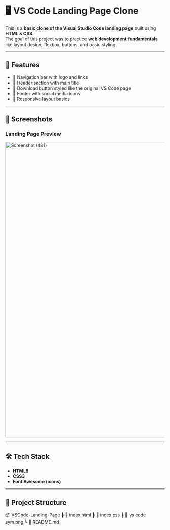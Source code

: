
# 🖥️ VS Code Landing Page Clone  

This is a **basic clone of the Visual Studio Code landing page** built using **HTML & CSS**.  
The goal of this project was to practice **web development fundamentals** like layout design, flexbox, buttons, and basic styling.  

---

## 🚀 Features
- 🔹 Navigation bar with logo and links  
- 🔹 Header section with main title  
- 🔹 Download button styled like the original VS Code page  
- 🔹 Footer with social media icons  
- 🔹 Responsive layout basics  

---

## 📸 Screenshots  
### Landing Page Preview  
<img width="1920" height="934" alt="Screenshot (481)" src="https://github.com/user-attachments/assets/84d07e78-ed4d-4091-9430-cfe328f11a0e" />


---

## 🛠️ Tech Stack
- **HTML5**  
- **CSS3**  
- **Font Awesome (icons)**  

---

## 📂 Project Structure
📦 VSCode-Landing-Page
┣ 📜 index.html
┣ 📜 index.css
┣ 📜 vs code sym.png
┗ 📜 README.md
